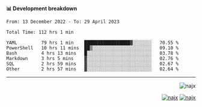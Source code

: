 <b>📊 Development breakdown</b>
<!--START_SECTION:waka-->

```text
From: 13 December 2022 - To: 29 April 2023

Total Time: 112 hrs 1 min

YAML         79 hrs 1 min    █████████████████▓░░░░░░░   70.55 %
PowerShell   10 hrs 11 mins  ██▒░░░░░░░░░░░░░░░░░░░░░░   09.10 %
Bash         4 hrs 13 mins   █░░░░░░░░░░░░░░░░░░░░░░░░   03.78 %
Markdown     3 hrs 5 mins    ▓░░░░░░░░░░░░░░░░░░░░░░░░   02.76 %
SQL          2 hrs 59 mins   ▓░░░░░░░░░░░░░░░░░░░░░░░░   02.67 %
Other        2 hrs 57 mins   ▓░░░░░░░░░░░░░░░░░░░░░░░░   02.64 %
```

<!--END_SECTION:waka-->
-----
<p align="right">
  <img src="https://komarev.com/ghpvc/?username=najx&label=GitHub%20Profile%20Views&color=yellow&style=flat" alt="najx" />
</p align="center">
<p align="right">
  <a href="https://www.linkedin.com/in/abdx"><img src="https://img.shields.io/badge/LinkedIn--_.svg?style=social&logo=linkedin" alt="najx"></a>
  <a href="https://stackoverflow.com/users/19588110/najim-abdelmoula"><img src="https://img.shields.io/badge/Stack Overflow--_.svg?style=social&logo=stackoverflow" alt="najx"></a>
</p align="center">
